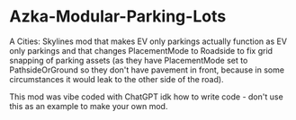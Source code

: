 # Azka-Modular-Parking-Lots
A Cities: Skylines mod that makes EV only parkings actually function as EV only parkings and that changes PlacementMode to Roadside to fix grid snapping of parking assets (as they have PlacementMode set to PathsideOrGround so they don't have pavement in front, because in some circumstances it would leak to the other side of the road).

This mod was vibe coded with ChatGPT idk how to write code - don't use this as an example to make your own mod.
